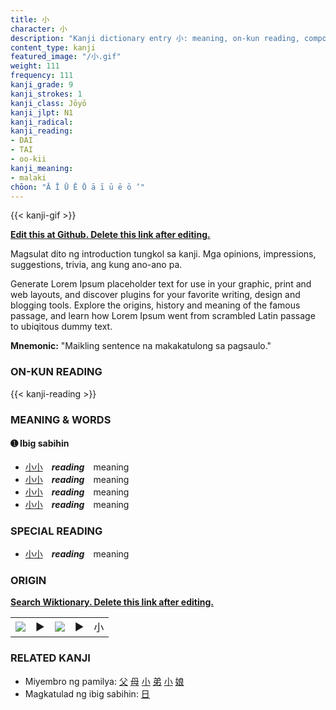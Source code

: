 ```yaml
---
title: 小
character: 小
description: "Kanji dictionary entry 小: meaning, on-kun reading, compounds, origin, related kanji"
content_type: kanji
featured_image: "/小.gif"
weight: 111
frequency: 111
kanji_grade: 9
kanji_strokes: 1
kanji_class: Jōyō
kanji_jlpt: N1
kanji_radical: 
kanji_reading: 
- DAI
- TAI
- oo-kii
kanji_meaning:
- malaki
chōon: "Ā Ī Ū Ē Ō ā ī ū ē ō ’"
---
```

[//]: # (Don't edit the line below. Kanji animated GIF code is automatically generated.)
{{< kanji-gif >}}

[//]: # (Edit below this line.)

**[Edit this at Github. Delete this link after editing.](https://github.com/tim0g/tim/tree/main/content/kanji/小/index.md)**

Magsulat dito ng introduction tungkol sa kanji. Mga opinions, impressions, suggestions, trivia, ang kung ano-ano pa.

Generate Lorem Ipsum placeholder text for use in your graphic, print and web layouts, and discover plugins for your favorite writing, design and blogging tools. Explore the origins, history and meaning of the famous passage, and learn how Lorem Ipsum went from scrambled Latin passage to ubiqitous dummy text.
 
**Mnemonic:** "Maikling sentence na makakatulong sa pagsaulo."

### ON-KUN READING

[//]: # (Don't edit the line below. ON-KUN READING code is automatically generated.)
{{< kanji-reading >}}

### MEANING & WORDS

#### ➊ **Ibig sabihin**
  - [小](../小)[小](../小)　***reading***　meaning
  - [小](../小)[小](../小)　***reading***　meaning
  - [小](../小)[小](../小)　***reading***　meaning
  - [小](../小)[小](../小)　***reading***　meaning

### SPECIAL READING
  - [小](../小)[小](../小)　***reading***　meaning

### ORIGIN

**[Search Wiktionary. Delete this link after editing.](https://wiktionary.org/wiki/小)**
<table class="kanji-table"><tr><td>
<img src="60px-小-bronze.svg.png">
</td><td>▶</td><td>
<img src="60px-小-oracle.svg.png">
</td><td>▶</td>
<td class="kanji-origin">小</td>
</tr></table>

### RELATED KANJI
- Miyembro ng pamilya: [父](../父) [母](../母) [小](../小) [弟](../弟) [小](../小) [娘](../娘)
- Magkatulad ng ibig sabihin: [日](../日)
